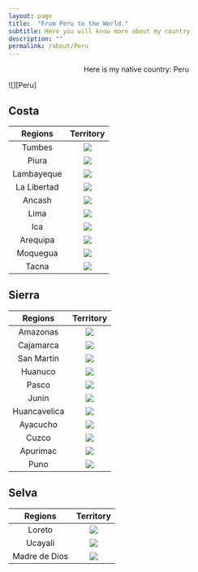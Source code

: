 ```yaml
---
layout: page
title:  "From Peru to the World."
subtitle: Here you will know more about my country
description: ""
permalink: /about/Peru
---
```


<p align="center"> 
Here is my native country: Peru
</p>
![][Peru]

## Costa

| Regions | Territory |
:-------------------------:|:-------------------------:
 Tumbes  |  ![][Tumbes]
 Piura | ![][Piura]
 Lambayeque | ![][Lambayeque] 
 La Libertad | ![][La-Libertad] 
 Ancash   | ![][Ancash] 
 Lima   | ![][Lima]
 Ica | ![][Ica]
 Arequipa | ![][Arequipa]
 Moquegua | ![][Moquegua]
 Tacna | ![][Tacna]

## Sierra

| Regions | Territory |
:-------------------------:|:-------------------------:
 Amazonas  |  ![][Amazonas]
 Cajamarca | ![][Cajamarca]
 San Martin | ![][San-Martin] 
 Huanuco | ![][Huanuco] 
 Pasco   | ![][Pasco] 
 Junin   | ![][Junin]
 Huancavelica | ![][Huancavelica]
 Ayacucho | ![][Ayacucho]
 Cuzco | ![][Cuzco]
 Apurimac | ![][Apurimac]
 Puno     | ![][Puno]

## Selva

| Regions | Territory |
:-------------------------:|:-------------------------:
 Loreto | ![][Loreto]
 Ucayali  |  ![][Ucayali]
 Madre de Dios | ![][Madre-de-Dios] 

[Peru]:            /assets/Peru_Maps/Peru.png

[Tumbes]:          /assets/Peru_Maps/Costa/1-Tumbes.jpg
[Piura]:           /assets/Peru_Maps/Costa/2-Piura.jpg
[Lambayeque]:      /assets/Peru_Maps/Costa/3-Lambayeque.jpg
[La-Libertad]:     /assets/Peru_Maps/Costa/4-La_Libertad.jpg
[Ancash]:          /assets/Peru_Maps/Costa/5-Ancash.png
[Lima]:            /assets/Peru_Maps/Costa/6-Lima.jpg
[Ica]:             /assets/Peru_Maps/Costa/7-Ica.jpg
[Arequipa]:        /assets/Peru_Maps/Costa/8-Arequipa.jpg
[Moquegua]:        /assets/Peru_Maps/Costa/9-Moquegua.jpg
[Tacna]:           /assets/Peru_Maps/Costa/10-Tacna.png

[Cajamarca]:       /assets/Peru_Maps/Sierra/1-Cajamarca.jpg
[Amazonas]:        /assets/Peru_Maps/Sierra/2-Amazonas.jpg
[San-Martin]:      /assets/Peru_Maps/Sierra/3-San_Martin.jpg
[Huanuco]:         /assets/Peru_Maps/Sierra/4-Huanuco.jpg
[Pasco]:           /assets/Peru_Maps/Sierra/5-Pasco.jpg
[Junin]:           /assets/Peru_Maps/Sierra/6-Junin.jpg
[Huancavelica]:    /assets/Peru_Maps/Sierra/7-Huancavelica.jpg
[Ayacucho]:        /assets/Peru_Maps/Sierra/8-Ayacucho.jpg
[Cuzco]:           /assets/Peru_Maps/Sierra/9-Cuzco.jpg
[Apurimac]:        /assets/Peru_Maps/Sierra/10-Apurimac.jpg
[Puno]:            /assets/Peru_Maps/Sierra/11-Puno.jpg

[Loreto]:          /assets/Peru_Maps/Selva/1-Loreto.jpg
[Ucayali]:         /assets/Peru_Maps/Selva/2-Ucayali.jpg
[Madre-de-Dios]:   /assets/Peru_Maps/Selva/3-Madre_de_Dios.jpg

